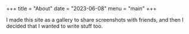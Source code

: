 +++
title = "About"
date = "2023-06-08"
menu = "main"
+++

I made this site as a gallery to share screenshots with friends, and then I decided that I wanted to write stuff too. 

